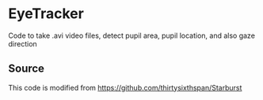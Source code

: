 # EyeTracker
Code to take .avi video files, detect pupil area, pupil location, and also gaze direction

## Source
This code is modified from https://github.com/thirtysixthspan/Starburst
